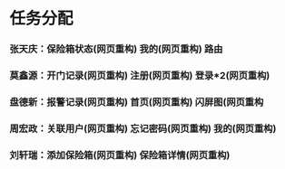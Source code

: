 # 任务分配

### 张天庆：保险箱状态(网页重构)  我的(网页重构)   路由

### 莫鑫源：开门记录(网页重构)    注册(网页重构)   登录*2(网页重构)  

### 盘德新：报警记录(网页重构)    首页(网页重构) 闪屏图(网页重构

### 周宏政：关联用户(网页重构)    忘记密码(网页重构)   我的(网页重构)

### 刘轩瑞：添加保险箱(网页重构)  保险箱详情(网页重构) 

